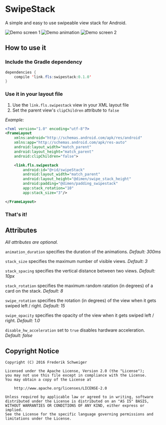 # SwipeStack
A simple and easy to use swipeable view stack for Android.

![Demo screen 1](https://raw.githubusercontent.com/flschweiger/SwipeStack/master/art/screen1.png)
![Demo animation](https://raw.githubusercontent.com/flschweiger/SwipeStack/master/art/demo.gif)
![Demo screen 2](https://raw.githubusercontent.com/flschweiger/SwipeStack/master/art/screen2.png)  

## How to use it ##
### Include the Gradle dependency ###

```java
dependencies {
    compile 'link.fls:swipestack:0.1.0'
}
```

### Use it in your layout file ###
1. Use the `link.fls.swipestack` view in your XML layout file 
2. Set the parent view's `clipChildren` attribute to `false`

*Example:*

```xml
<?xml version="1.0" encoding="utf-8"?>
<FrameLayout
    xmlns:android="http://schemas.android.com/apk/res/android"
    xmlns:app="http://schemas.android.com/apk/res-auto"
    android:layout_width="match_parent"
    android:layout_height="match_parent"
    android:clipChildren="false">

    <link.fls.swipestack
        android:id="@+id/swipeStack"
        android:layout_width="match_parent"
        android:layout_height="@dimen/swipe_stack_height"
        android:padding="@dimen/padding_swipestack"
        app:stack_rotation="10"
        app:stack_size="3"/>

</FrameLayout>
```

### That's it! ###

## Attributes ##
*All attributes are optional.*

`animation_duration` specifies the duration of the animations. *Default: 300ms*

`stack_size` specifies the maximum number of visible views. *Default: 3*

`stack_spacing` specifies the vertical distance between two views. *Default: 10px*

`stack_rotation` specifies the maximum random ratation (in degrees) of a card on the stack. *Default: 8*

`swipe_rotation` specifies the rotation (in degrees) of the view when it gets swiped left / right. *Default: 15*

`swipe_opacity` specifies the opacity of the view when it gets swiped left / right. *Default: 1.0*

`disable_hw_acceleration` set to `true` disables hardware acceleration. *Default: false*

## Copyright Notice ##
``` 
Copyright (C) 2016 Frederik Schweiger

Licensed under the Apache License, Version 2.0 (the "License");
you may not use this file except in compliance with the License.
You may obtain a copy of the License at

    http://www.apache.org/licenses/LICENSE-2.0

Unless required by applicable law or agreed to in writing, software
distributed under the License is distributed on an "AS IS" BASIS,
WITHOUT WARRANTIES OR CONDITIONS OF ANY KIND, either express or implied.
See the License for the specific language governing permissions and
limitations under the License.
 ```
